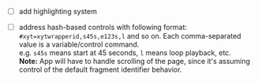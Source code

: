 - [ ] add highlighting system
- [ ] address hash-based controls with following format:  
      `#xyt=xytwrapperid,s45s,e123s,l` and so on. Each comma-separated value is a variable/control command.  
      e.g. `s45s` means start at 45 seconds, `l` means loop playback, etc.  
      **Note:** App will have to handle scrolling of the page, since it's assuming control of the default fragment identifier behavior.
      
